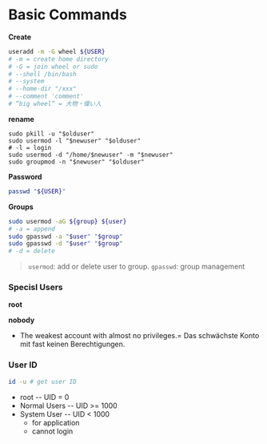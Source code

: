 # Basic Commands

**Create**
```bash
useradd -m -G wheel ${USER}
# -m = create home directory
# -G = join wheel or sudo
# --shell /bin/bash
# --system
# --home-dir "/xxx" 
# --comment 'comment'
# “big wheel” = 大物・偉い人
```

**rename**
```basj
sudo pkill -u "$olduser"
sudo usermod -l "$newuser" "$olduser"
# -l = login
sudo usermod -d "/home/$newuser" -m "$newuser"
sudo groupmod -n "$newuser" "$olduser"
```
**Password**
```bash
passwd "${USER}"
```

**Groups**
```bash
sudo usermod -aG ${group} ${user}
# -a = append
sudo gpasswd -a "$user" "$group"
sudo gpasswd -d "$user" "$group"
# -d = delete
```


> `usermod`: add or delete user to group.
> `gpasswd`: group management

### Specisl Users

**root**

**nobody**
*  The weakest account with almost no privileges.= Das schwächste Konto mit fast keinen Berechtigungen.

### User ID
```bash
id -u # get user ID
```
* root -- UID = 0
* Normal Users -- UID >= 1000
* System User -- UID < 1000
    * for application
    * cannot login
